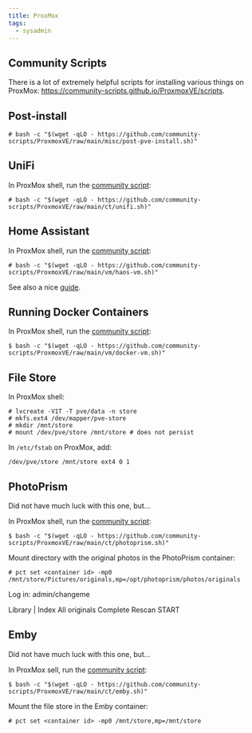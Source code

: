 ```yaml
---
title: ProxMox
tags:
  - sysadmin
---
```

## Community Scripts

There is a lot of extremely helpful scripts for installing various things on ProxMox: https://community-scripts.github.io/ProxmoxVE/scripts.
## Post-install
```shell
# bash -c "$(wget -qLO - https://github.com/community-scripts/ProxmoxVE/raw/main/misc/post-pve-install.sh)"
```

## UniFi

In ProxMox shell, run the [community script](https://community-scripts.github.io/ProxmoxVE/scripts?id=unifi):
```shell
# bash -c "$(wget -qLO - https://github.com/community-scripts/ProxmoxVE/raw/main/ct/unifi.sh)"
```
## Home Assistant

In ProxMox shell, run the [community script](https://community-scripts.github.io/ProxmoxVE/scripts?id=haos-vm):
```shell
# bash -c "$(wget -qLO - https://github.com/community-scripts/ProxmoxVE/raw/main/vm/haos-vm.sh)"
```

See also a nice [guide](https://www.derekseaman.com/2023/10/home-assistant-proxmox-ve-8-0-quick-start-guide-2.html).

## Running Docker Containers

In ProxMox shell, run the [community script](https://community-scripts.github.io/ProxmoxVE/scripts?id=docker-vm):
```shell
$ bash -c "$(wget -qLO - https://github.com/community-scripts/ProxmoxVE/raw/main/vm/docker-vm.sh)"
```

## File Store

In ProxMox shell:
```shell
# lvcreate -V1T -T pve/data -n store
# mkfs.ext4 /dev/mapper/pve-store
# mkdir /mnt/store
# mount /dev/pve/store /mnt/store # does not persist
```

In `/etc/fstab` on ProxMox, add:
```
/dev/pve/store /mnt/store ext4 0 1
```

## PhotoPrism
Did not have much luck with this one, but...

In ProxMox shell, run the [community script](https://community-scripts.github.io/ProxmoxVE/scripts?id=photoprism):
```
$ bash -c "$(wget -qLO - https://github.com/community-scripts/ProxmoxVE/raw/main/ct/photoprism.sh)"
```
Mount directory with the original photos in the PhotoPrism container:
```shell
# pct set <container id> -mp0 /mnt/store/Pictures/originals,mp=/opt/photoprism/photos/originals
```

Log in: admin/changeme

Library | Index
  All originals
  Complete Rescan
  START

## Emby
Did not have much luck with this one, but...

In ProxMox sell, run the [community script](https://community-scripts.github.io/ProxmoxVE/scripts?id=emby):
```shell
$ bash -c "$(wget -qLO - https://github.com/community-scripts/ProxmoxVE/raw/main/ct/emby.sh)"
```

Mount the file store in the Emby container:
```shell
# pct set <container id> -mp0 /mnt/store,mp=/mnt/store
```
